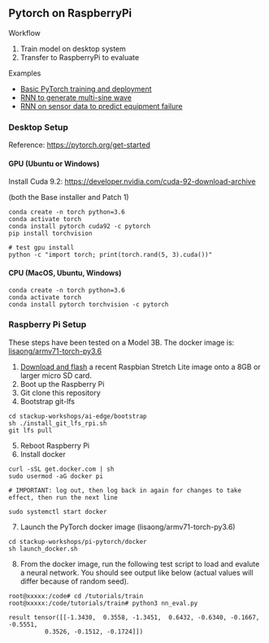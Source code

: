 ## Pytorch on RaspberryPi

Workflow

1. Train model on desktop system
2. Transfer to RaspberryPi to evaluate

Examples
- [Basic PyTorch training and deployment](tutorials/train/README.md)
- [RNN to generate multi-sine wave](tutorials/rnn/README.md)
- [RNN on sensor data to predict equipment failure](tutorials/sensor/README.md)

### Desktop Setup

Reference: https://pytorch.org/get-started

#### GPU (Ubuntu or Windows)

Install Cuda 9.2:
https://developer.nvidia.com/cuda-92-download-archive

(both the Base installer and Patch 1)

```
conda create -n torch python=3.6
conda activate torch
conda install pytorch cuda92 -c pytorch
pip install torchvision

# test gpu install
python -c "import torch; print(torch.rand(5, 3).cuda())"
```

#### CPU (MacOS, Ubuntu, Windows)

```
conda create -n torch python=3.6
conda activate torch
conda install pytorch torchvision -c pytorch
```

### Raspberry Pi Setup

These steps have been tested on a Model 3B. The docker image is: [lisaong/armv71-torch-py3.6](https://hub.docker.com/r/lisaong/armv71-torch-py3.6/)

1. [Download and flash](https://www.raspberrypi.org/downloads/raspbian) a recent Raspbian Stretch Lite image onto a 8GB or larger micro SD card.
2. Boot up the Raspberry Pi
3. Git clone this repository
4. Bootstrap git-lfs
```
cd stackup-workshops/ai-edge/bootstrap
sh ./install_git_lfs_rpi.sh
git lfs pull
```
5. Reboot Raspberry Pi
6. Install docker
```
curl -sSL get.docker.com | sh
sudo usermod -aG docker pi

# IMPORTANT: log out, then log back in again for changes to take effect, then run the next line

sudo systemctl start docker
```
7. Launch the PyTorch docker image (lisaong/armv71-torch-py3.6)
```
cd stackup-workshops/pi-pytorch/docker
sh launch_docker.sh
```
8. From the docker image, run the following test script to load and evalute a neural network. You should see output like below (actual values will differ because of random seed).
```
root@xxxxx:/code# cd /tutorials/train
root@xxxxx:/code/tutorials/train# python3 nn_eval.py

result tensor([[-1.3430,  0.3558, -1.3451,  0.6432, -0.6340, -0.1667, -0.5551,
          0.3526, -0.1512, -0.1724]])
```
